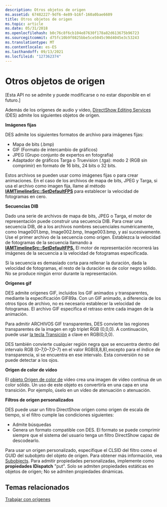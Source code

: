 ```yaml
---
description: Otros objetos de origen
ms.assetid: 67482227-9df6-4e89-b16f-160a0bae6609
title: Otros objetos de origen
ms.topic: article
ms.date: 05/31/2018
ms.openlocfilehash: b0c76c8f6cb104e87630f178a82d613675b96723
ms.sourcegitcommit: d75fc10b9f0825bbe5ce5045c90d4045e3c53243
ms.translationtype: MT
ms.contentlocale: es-ES
ms.lasthandoff: 09/13/2021
ms.locfileid: "127362374"
---
```

# <a name="other-source-objects"></a>Otros objetos de origen

\[Esta API no se admite y puede modificarse o no estar disponible en el futuro.\]

Además de los orígenes de audio y vídeo, [DirectShow Editing Services](directshow-editing-services.md) (DES) admite los siguientes objetos de origen.

**Imágenes fijas**

DES admite los siguientes formatos de archivo para imágenes fijas:

-   Mapa de bits (.bmp)
-   GIF (Formato de intercambio de gráficos)
-   JPEG (Grupo conjunto de expertos en fotografía)
-   Adaptador de gráficos Targa o Truevision (.tga): modo 2 (RGB sin comprimir) en formato de 16 bits, 24 bits o 32 bits.

Estos archivos se pueden usar como imágenes fijas o para crear animaciones. En el caso de los archivos de mapa de bits, JPEG y Targa, si usa el archivo como imagen fija, llame al método [**IAMTimelineSrc::SetDefaultFPS**](iamtimelinesrc-setdefaultfps.md) para establecer la velocidad de fotogramas en cero.

**Secuencias DIB**

Dado una serie de archivos de mapa de bits, JPEG o Targa, el motor de representación puede construir una secuencia DIB. Para crear una secuencia DIB, dé a los archivos nombres secuenciales numéricamente, como Image001.bmp, Image002.bmp, Image003.bmp, y así sucesivamente. Use el primer archivo de la secuencia como origen. Establezca la velocidad de fotogramas de la secuencia llamando a [**IAMTimelineSrc::SetDefaultFPS.**](iamtimelinesrc-setdefaultfps.md) El motor de representación recorrerá las imágenes de la secuencia a la velocidad de fotogramas especificada.

Si la secuencia es demasiado corta para rellenar la duración, dada la velocidad de fotogramas, el resto de la duración es de color negro sólido. No se produce ningún error durante la representación.

**Orígenes gif**

DES admite orígenes GIF, incluidos los GIF animados y transparentes, mediante la especificación GIF89a. Con un GIF animado, a diferencia de los otros tipos de archivo, no es necesario establecer la velocidad de fotogramas. El archivo GIF especifica el retraso entre cada imagen de la animación.

Para admitir ARCHIVOS GIF transparentes, DES convierte las regiones transparentes de la imagen en rgb triplet RGB (0,0,0). A continuación, puede usar [la tecla Transición](key-transition.md) a clave en RGB(0,0,0).

DES también convierte cualquier región negra que se encuentra dentro del intervalo RGB (0–7,0–7,0–7) en el valor RGB(8,8,8),excepto para el índice de transparencia, si se encuentra en ese intervalo. Esta conversión no se puede detectar a los ojos.

**Origen de color de vídeo**

El [objeto Origen de color de](video-color-source.md) vídeo crea una imagen de vídeo continua de un color sólido. Un uso de este objeto es convertirla en una capa en una transición. Por ejemplo, úselo en un vídeo de atenuación o atenuación.

**Filtros de origen personalizados**

DES puede usar un filtro DirectShow origen como origen de escala de tiempo, si el filtro cumple las condiciones siguientes:

-   Admite búsquedas
-   Genera un formato compatible con DES. El formato se puede comprimir siempre que el sistema del usuario tenga un filtro DirectShow capaz de descodearlo.

Para usar un origen personalizado, especifique el CLSID del filtro como el GUID del subobjeto del objeto de origen. Para obtener más información, vea [Subobjects](subobjects.md). Para admitir propiedades personalizadas, implemente como **propiedades IDispatch** "put". Solo se admiten propiedades estáticas en objetos de origen; No se admiten propiedades dinámicas.

## <a name="related-topics"></a>Temas relacionados

<dl> <dt>

[Trabajar con orígenes](working-with-sources.md)
</dt> </dl>

 

 



